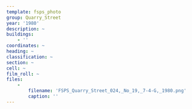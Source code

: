 ```yaml
---
template: fsps_photo
group: Quarry_Street
year: '1980'
description: ~
buildings:
    - ''
coordinates: ~
heading: ~
classification: ~
section: ~
cell: ~
film_roll: ~
files:
    -
        filename: 'FSPS_Quarry_Street_024,_No_19,_7-4-G,_1980.png'
        caption: ''
---
```

